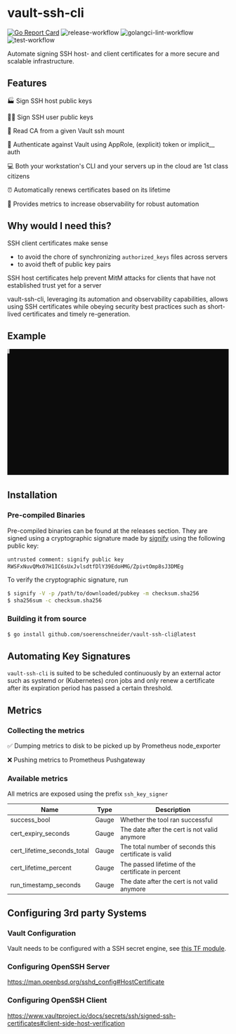 # vault-ssh-cli
[![Go Report Card](https://goreportcard.com/badge/github.com/soerenschneider/vault-ssh-cli)](https://goreportcard.com/report/github.com/soerenschneider/vault-ssh-cli)
![release-workflow](https://github.com/soerenschneider/vault-ssh-cli/actions/workflows/release-container.yaml/badge.svg)
![golangci-lint-workflow](https://github.com/soerenschneider/vault-ssh-cli/actions/workflows/golangci-lint.yaml/badge.svg)
![test-workflow](https://github.com/soerenschneider/vault-ssh-cli/actions/workflows/test.yaml/badge.svg)

Automate signing SSH host- and client certificates for a more secure and scalable infrastructure. 

## Features

🏭 Sign SSH host public keys

👨‍💻 Sign SSH user public keys

🔗 Read CA from a given Vault ssh mount

🛂 Authenticate against Vault using AppRole, (explicit) token or implicit__ auth

💻 Both your workstation's CLI and your servers up in the cloud are 1st class citizens

⏰ Automatically renews certificates based on its lifetime

🔭 Provides metrics to increase observability for robust automation

## Why would I need this?

SSH client certificates make sense 
- to avoid the chore of synchronizing `authorized_keys` files across servers
- to avoid theft of public key pairs

SSH host certificates help prevent MitM attacks for clients that have not established trust yet for a server

vault-ssh-cli, leveraging its automation and observability capabilities, allows using SSH certificates while obeying security best practices such as short-lived certificates and timely re-generation.

## Example
![asciicinema demo](docs/asciicinema.svg)

## Installation

### Pre-compiled Binaries

Pre-compiled binaries can be found at the releases section. They are signed using a cryptographic signature made by [signify](https://man.openbsd.org/signify.1) using the following public key: 
```
untrusted comment: signify public key
RWSFxNuvQMx07H1IC6sUxJvlsdtfDlY39EdoHMG/ZpivtOmp8sJ3DMEg
```

To verify the cryptographic signature, run
```bash
$ signify -V -p /path/to/downloaded/pubkey -m checksum.sha256
$ sha256sum -c checksum.sha256
```

### Building it from source

```sh
$ go install github.com/soerenschneider/vault-ssh-cli@latest
```

## Automating Key Signatures
`vault-ssh-cli` is suited to be scheduled continuously by an external actor such as systemd or (Kubernetes) cron jobs and only renew a certificate after its expiration period has passed a certain threshold.

## Metrics

### Collecting the metrics

✅ Dumping metrics to disk to be picked up by Prometheus node_exporter

❌ Pushing metrics to Prometheus Pushgateway

### Available metrics

All metrics are exposed using the prefix `ssh_key_signer`

| Name                        | Type    | Description                                            |
|-----------------------------|---------|--------------------------------------------------------|
| success_bool                | Gauge   | Whether the tool ran successful                        |
| cert_expiry_seconds         | Gauge   | The date after the cert is not valid anymore           |
| cert_lifetime_seconds_total | Gauge   | The total number of seconds this certificate is valid  |
| cert_lifetime_percent       | Gauge   | The passed lifetime of the certificate in percent      | 
| run_timestamp_seconds       | Gauge   | The date after the cert is not valid anymore           |


## Configuring 3rd party Systems

### Vault Configuration
Vault needs to be configured with a SSH secret engine, see [this TF module](https://github.com/soerenschneider/tf-vault/tree/main/secret_ssh). 

### Configuring OpenSSH Server
https://man.openbsd.org/sshd_config#HostCertificate

### Configuring OpenSSH Client
https://www.vaultproject.io/docs/secrets/ssh/signed-ssh-certificates#client-side-host-verification

